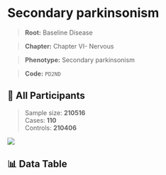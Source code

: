 # Secondary parkinsonism

> **Root:** Baseline Disease  

> **Chapter:** Chapter VI- Nervous  

> **Phenotype:** Secondary parkinsonism  

> **Code:** `PD2ND`

## 🧪 All Participants  
> Sample size: **210516**  
> Cases: **110**  
> Controls: **210406**
<img src="/Sensitive/Figures/ALL/Incidence/PD2ND.png"/>

## 📊 Data Table
<CsvTableMRF src="/Sensitive/Data/ALL/Incidence/COX_PD2ND.csv"/>

